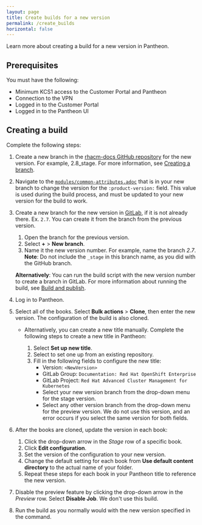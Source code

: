```yaml
---
layout: page
title: Create builds for a new version
permalink: /create_builds
horizontal: false
---
```


Learn more about creating a build for a new version in Pantheon.

## Prerequisites

You must have the following:

* Minimum KCS1 access to the Customer Portal and Pantheon
* Connection to the VPN
* Logged in to the Customer Portal
* Logged in to the Pantheon UI

## Creating a build

Complete the following steps:

1. Create a new branch in the [rhacm-docs GitHub repository](https://github.com/open-cluster-management/rhacm-docs) for the new version. For example, 2.8_stage. For more information, see [Creating a branch](https://github.com/open-cluster-management/rhacm-docs/blob/gh-pages/_pages/arch_branching.md).

2. Navigate to the [`modules/common-attributes.adoc`](https://github.com/open-cluster-management/rhacm-docs/blob/2.3_stage/modules/common-attributes.adoc) that is in your new branch to change the version for the `:product-version:` field. This value is used during the build process, and must be updated to your new version for the build to work. 

3. Create a new branch for the new version in [GitLab](https://gitlab.cee.redhat.com/red-hat-enterprise-openshift-documentation/advanced-cluster-management/-/tree/2.7), if it is not already there. Ex. `2.7`. You can create it from the branch from the previous version. 

   1. Open the branch for the previous version.
   2. Select **+** > **New branch**. 
   3. Name it the new version number. For example, name the branch _2.7_. **Note**: Do not include the `_stage` in this branch name, as you did with the GitHub branch.  
   
   **Alternatively**: You can run the build script with the new version number to create a branch in GitLab. For more information about running the build, see [Build and publish](https://github.com/open-cluster-management/rhacm-docs/blob/gh-pages/_pages/arch_builds.md).

4. Log in to Pantheon.

5. Select all of the books. Select **Bulk actions** > **Clone**, then enter the new version. The configuration of the build is also cloned.

   * Alternatively, you can create a new title manually. Complete the following steps to create a new title in Pantheon: 

     1. Select **Set up new title**. 
     2. Select to set one up from an existing repository.
     3. Fill in the following fields to configure the new title:
        - Version: `<NewVersion>`
        - GitLab Group: `Documentation: Red Hat OpenShift Enterprise`
        - GitLab Project: `Red Hat Advanced Cluster Management for Kubernetes`
        - Select your new version branch from the drop-down menu for the stage version. 
        - Select any other version branch from the drop-down menu for the preview version. We do not use this version, and an error occurs if you select the same version for both fields. 

6. After the books are cloned, update the version in each book:
    
    1. Click the drop-down arrow in the _Stage_ row of a specific book.
    2. Click **Edit configuration**.
    3. Set the version of the configuration to your new version.
    4. Change the default setting for each book from **Use default content directory** to the actual name of your folder. 
    5. Repeat these steps for each book in your Pantheon title to reference the new version.

7. Disable the preview feature by clicking the drop-down arrow in the _Preview_ row. Select **Disable Job**. We don't use this build.

8. Run the build as you normally would with the new version specified in the command.
